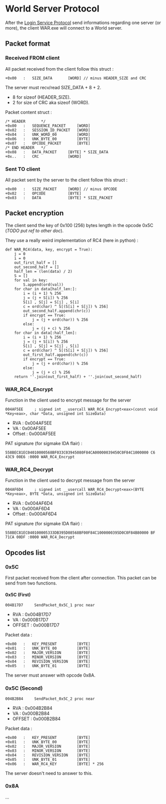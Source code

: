 # World Server Protocol

After the [Login Service Protocol][login_service_protocol] send informations
regarding one server (or more), the client WAR.exe will connect to a World
server.

## Packet format

### Received FROM client

All packet received from the client follow this struct :

    +0x00   :   SIZE_DATA       [WORD] // minus HEADER_SIZE and CRC

The server must recv/read SIZE_DATA + 8 + 2.

* 8 for sizeof (HEADER_SIZE).
* 2 for size of CRC aka sizeof (WORD).

Packet content struct :

    /* HEADER       */
    +0x00   :   SEQUENCE_PACKET     [WORD]
    +0x02   :   SESSION_ID_PACKET   [WORD]
    +0x04   :   UNK_WORD_00         [WORD]
    +0x06   :   UNK_BYTE_00         [BYTE]
    +0x07   :   OPCODE_PACKET       [BYTE]
    /* END HEADER   */
    +0x08   :   DATA_PACKET     [BYTE] * SIZE_DATA
    +0x..   :   CRC             [WORD]

### Sent TO client

All packet sent by the server to the client follow this struct :

    +0x00   :   SIZE_PACKET     [WORD] // minus OPCODE
    +0x02   :   OPCODE          [BYTE]
    +0x03   :   DATA            [BYTE] * SIZE_PACKET

## Packet encryption

The client send the key of 0x100 (256) bytes length in the opcode 0x5C (*TODO
put ref to other doc*).

They use a really weird implementation of RC4 (here in python) :

    def WAR_RC4(data, key, encrypt = True):
        j = 0
        i = 0
        out_first_half = []
        out_second_half = []
        half_len = (len(data) / 2)
        S = []
        for val in key:
            S.append(ord(val))
        for char in data[half_len:]:
            i = (i + 1) % 256
            j = (j + S[i]) % 256
            S[i] , S[j] = S[j] , S[i]
            c = ord(char) ^ S[(S[i] + S[j]) % 256]
            out_second_half.append(chr(c))
            if encrypt == True:
                j = (j + ord(char)) % 256
            else:
                j = (j + c) % 256
        for char in data[:half_len]:
            i = (i + 1) % 256
            j = (j + S[i]) % 256
            S[i] , S[j] = S[j] , S[i]
            c = ord(char) ^ S[(S[i] + S[j]) % 256]
            out_first_half.append(chr(c))
            if encrypt == True:
                j = (j + ord(char)) % 256
            else:
                j = (j + c) % 256
        return ''.join(out_first_half) + ''.join(out_second_half)

### WAR_RC4_Encrypt

Function in the client used to encrypt message for the server

    004AF5EE     ; signed int __usercall WAR_RC4_Encrypt<eax>(const void *Key<eax>, char *Data, unsigned int SizeData)

* RVA : 0x004AF5EE
* VA : 0x00AF5EE
* Offset : 0x000AF5EE

PAT signature (for sigmake IDA flair) :

    558BEC81EC04010000568BF033C03945080F84CA00000039450C0F84C1000000 C6 43C9 00E6 :0000 WAR_RC4_Encrypt

### WAR_RC4_Decrypt

Function in the client used to decrypt message from the server

    004AF6D4     ; signed int __usercall WAR_RC4_Decrypt<eax>(BYTE *Key<eax>, BYTE *Data, unsigned int SizeData)

* RVA : 0x004AF6D4
* VA : 0x000AF6D4
* Offset : 0x000AF6D4

PAT signature (for sigmake IDA flair) :

    558BEC81EC040100005333DB395D08568BF00F84C1000000395D0C0F84B80000 BF 71CA 00DF :0000 WAR_RC4_Decrypt

## Opcodes list

### 0x5C

First packet received from the client after connection.
This packet can be send from two functions.

#### 0x5C (First)

    004B17D7     SendPacket_0x5C_1 proc near

* RVA    : 0x004B17D7
* VA     : 0x000B17D7
* OFFSET : 0x000B17D7

Packet data :

    +0x00   :   KEY_PRESENT         [BYTE]
    +0x01   :   UNK_BYTE_00         [BYTE]
    +0x02   :   MAJOR_VERSION       [BYTE]
    +0x03   :   MINOR_VERSION       [BYTE]
    +0x04   :   REVISION_VERSION    [BYTE]
    +0x05   :   UNK_BYTE_01         [BYTE]

The server must answer with opcode 0x8A.

### 0x5C (Second)

    004B2B84     SendPacket_0x5C_2 proc near

* RVA    : 0x004B2B84
* VA     : 0x000B2B84
* OFFSET : 0x000B2B84

Packet data :

    +0x00   :   KEY_PRESENT         [BYTE]
    +0x01   :   UNK_BYTE_00         [BYTE]
    +0x02   :   MAJOR_VERSION       [BYTE]
    +0x03   :   MINOR_VERSION       [BYTE]
    +0x04   :   REVISION_VERSION    [BYTE]
    +0x05   :   UNK_BYTE_01         [BYTE]
    +0x06   :   WAR_RC4_KEY         [BYTE] * 256

The server doesn't need to answer to this.

### 0x8A

...

[login_service_protocol]:./LoginServiceProtocol.md
